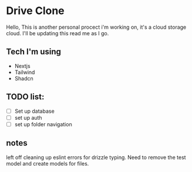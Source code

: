 # Drive Clone

Hello, This is another personal procect i'm working on, it's a cloud storage cloud. I'll be updating this read me as I go.

## Tech I'm using

- Nextjs
- Tailwind
- Shadcn

## TODO list:

- [ ] Set up database
- [ ] set up auth
- [ ] set up folder navigation

## notes

left off cleaning up eslint errors for drizzle typing. Need to remove the test model
and create models for files.

